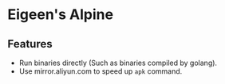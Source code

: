 # Eigeen's Alpine

## Features

- Run binaries directly (Such as binaries compiled by golang).
- Use mirror.aliyun.com to speed up `apk` command.